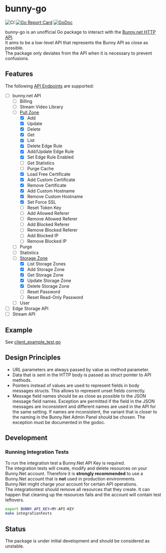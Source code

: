 # bunny-go
![CI](https://github.com/simplesurance/bunny-go/actions/workflows/ci.yml/badge.svg)
[![Go Report Card](https://goreportcard.com/badge/github.com/simplesurance/bunny-go)](https://goreportcard.com/report/github.com/simplesurance/bunny-go)
[![GoDoc](https://img.shields.io/badge/godoc-reference-blue.svg)](https://pkg.go.dev/github.com/simplesurance/bunny-go)

bunny-go is an unofficial Go package to interact with the [Bunny.net HTTP
API](https://docs.bunny.net/reference/bunnynet-api-overview). \
It aims to be a low-level API that represents the Bunny API as close as
possible. \
The package only deviates from the API when it is necessary to prevent
confusions.

## Features

The following [API
Endpoints](https://docs.bunny.net/reference/bunnynet-api-overview) are supported:

- [ ] bunny.net API
  - [ ] Billing
  - [ ] Stream Video Library
  - [ ] [Pull Zone](https://docs.bunny.net/reference/pullzonepublic_index)
    - [x] Add
    - [x] Update
    - [x] Delete
    - [x] Get
    - [x] List
    - [x] Delete Edge Rule
    - [x] Add/Update Edge Rule
    - [x] Set Edge Rule Enabled
    - [ ] Get Statistics
    - [ ] Purge Cache
    - [x] Load Free Certificate
    - [x] Add Custom Certificate
    - [x] Remove Certificate
    - [x] Add Custom Hostname
    - [x] Remove Custom Hostname
    - [x] Set Force SSL
    - [ ] Reset Token Key
    - [ ] Add Allowed Referer
    - [ ] Remove Allowed Referer
    - [ ] Add Blocked Referer
    - [ ] Remove Blocked Referer
    - [ ] Add Blocked IP
    - [ ] Remove Blocked IP
  - [ ] Purge
  - [ ] Statistics
  - [ ] [Storage Zone](https://docs.bunny.net/reference/storagezonepublic_index)
    - [x] List Storage Zones
    - [x] Add Storage Zone
    - [x] Get Storage Zone
    - [x] Update Storage Zone
    - [x] Delete Storage Zone
    - [ ] Reset Password
    - [ ] Reset Read-Only Password
  - [ ] User
- [ ] Edge Storage API
- [ ] Stream API

## Example

See [client_example_test.go](client_example_test.go)

## Design Principles

- URL parameters are always passed by value as method parameter.
- Data that is sent in the HTTP body is passed as struct
  pointer to API methods.
- Pointers instead of values are used to represent fields in body messages
  structs. This allows to represent unset fields correctly.
- Message field names should be as close as possible to the JSON message field
  names. Exception are permitted if the field in the JSON messages are
  inconsistent and different names are used in the API for the same setting.
  If names are inconsistent, the variant that is closer to the naming in the
  Bunny.Net Admin Panel should be chosen. The exception must be documented in
  the godoc.

## Development

### Running Integration Tests

To run the integration test a Bunny.Net API Key is required. \
The integration tests will create, modify and delete resources on your Bunny.Net
account. Therefore it is **strongly recommended** to use a Bunny.Net account that is
**not** used in production environments. \
Bunny.Net might charge your account for certain API operations. \
The integrationtest should remove all resources that they create. It can happen
that cleaning up the resources fails and the account will contain test
leftovers.

```sh
export BUNNY_API_KEY=MY-API-KEY
make integrationtests
```

## Status

The package is under initial development and should be considered as unstable.

